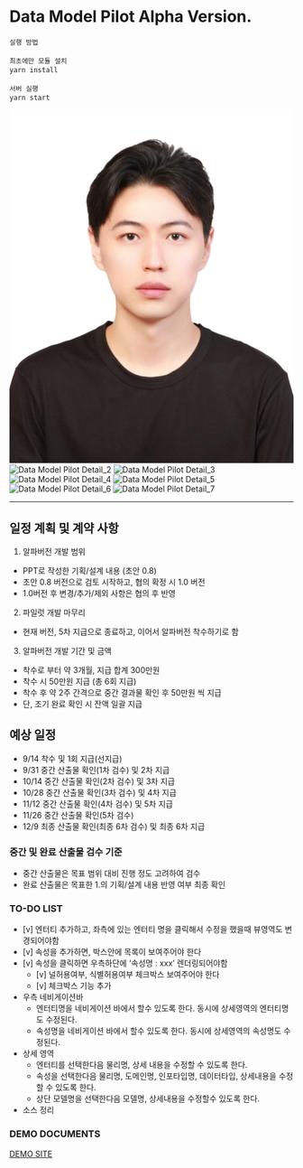 # Data Model Pilot Alpha Version.
 
```
실행 방법 

최초에만 모듈 설치
yarn install

서버 실행
yarn start

```

![Data Model Pilot](./img/img1.jpg)
![Data Model Pilot Detail_2](./public/img/data_model_img2.png)
![Data Model Pilot Detail_3](./public/img/data_model_img3.png)
![Data Model Pilot Detail_4](./public/img/data_model_img4.png)
![Data Model Pilot Detail_5](./public/img/data_model_img5.png)
![Data Model Pilot Detail_6](./public/img/data_model_img6.png)
![Data Model Pilot Detail_7](./public/img/data_model_img7.png)



---

## 일정 계획 및 계약 사항

1. 알파버전 개발 범위

- PPT로 작성한 기획/설계 내용 (초안 0.8)
- 초안 0.8 버전으로 검토 시작하고, 협의 확정 시 1.0 버전
- 1.0버전 후 변경/추가/제외 사항은 협의 후 반영

2. 파일럿 개발 마무리

- 현재 버전, 5차 지급으로 종료하고, 이어서 알파버전 착수하기로 함

3. 알파버전 개발 기간 및 금액
- 착수로 부터 약 3개월, 지급 합계 300만원
- 착수 시 50만원 지급 (총 6회 지급)
- 착수 후 약 2주 간격으로 중간 결과물 확인 후 50만원 씩 지급
- 단, 조기 완료 확인 시 잔액 일괄 지급

## 예상 일정
- 9/14 착수 및 1회 지급(선지급)
- 9/31 중간 산출물 확인(1차 검수) 및 2차 지급
- 10/14 중간 산출물 확인(2차 검수) 및 3차 지급
- 10/28 중간 산출물 확인(3차 검수) 및 4차 지급
- 11/12 중간 산출물 확인(4차 검수) 및 5차 지급
- 11/26 중간 산출물 확인(5차 검수)
- 12/9 최종 산출물 확인(최종 6차 검수) 및 최종 6차 지급

### 중간 및 완료 산출물 검수 기준
- 중간 산출물은 목표 범위 대비 진행 정도 고려하여 검수
- 완료 산출물은 목표한 1.의 기획/설계 내용 반영 여부 최종 확인



### TO-DO LIST
- [v] 엔터티 추가하고, 좌측에 있는 엔터티 명을 클릭해서 수정을 했을때 뷰영역도 변경되어야함
- [v] 속성을 추가하면, 박스안에 목록이 보여주어야 한다
- [v] 속성을 클릭하면 우측하단에 ‘속성명 : xxx’ 렌더링되어야함
    - [v] 널허용여부, 식별허용여부 체크박스 보여주어야 한다
    - [v] 체크박스 기능 추가
- 우측 네비게이션바
    - 엔터티명을 네비게이션 바에서 할수 있도록 한다. 동시에 상세영역의 엔터티명도 수정된다.
    - 속성명을 네비게이션 바에서 할수 있도록 한다. 동시에 상세영역의 속성명도 수정된다.
- 상세 영역
    - 엔터티를 선택한다음 물리명, 상세 내용을 수정할 수 있도록 한다.
    - 속성을 선택한다음 물리명, 도메인명, 인포타입명, 데이터타입, 상세내용을 수정할 수 있도록 한다.
    - 상단 모델명을 선택한다음 모델명, 상세내용을 수정할수 있도록 한다.
- 소스 정리

### DEMO DOCUMENTS
[DEMO SITE](https://elstar.themenate.net/docs/documentation/introduction)
